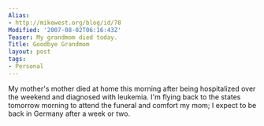 ```yaml
---
Alias:
- http://mikewest.org/blog/id/78
Modified: '2007-08-02T06:16:43Z'
Teaser: My grandmom died today.
Title: Goodbye Grandmom
layout: post
tags:
- Personal
---
```

My mother's mother died at home this morning after being hospitalized over the weekend and diagnosed with leukemia.  I'm flying back to the states tomorrow morning to attend the funeral and comfort my mom; I expect to be back in Germany after a week or two.